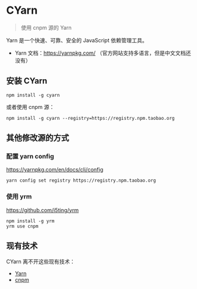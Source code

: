 # CYarn

> 使用 cnpm 源的 Yarn

Yarn 是一个快速、可靠、安全的 JavaScript 依赖管理工具。

- Yarn 文档：https://yarnpkg.com/ （官方网站支持多语言，但是中文文档还没有）

## 安装 CYarn

```shell
npm install -g cyarn
```

或者使用 cnpm 源：

```shell
npm install -g cyarn --registry=https://registry.npm.taobao.org
```

## 其他修改源的方式

### 配置 yarn config

https://yarnpkg.com/en/docs/cli/config

```shell
yarn config set registry https://registry.npm.taobao.org
```

### 使用 yrm

https://github.com/i5ting/yrm

```shell
npm install -g yrm
yrm use cnpm
```

## 现有技术

CYarn 离不开这些现有技术：

 - [Yarn](https://github.com/yarnpkg/yarn)
 - [cnpm](https://github.com/cnpm/cnpm)
